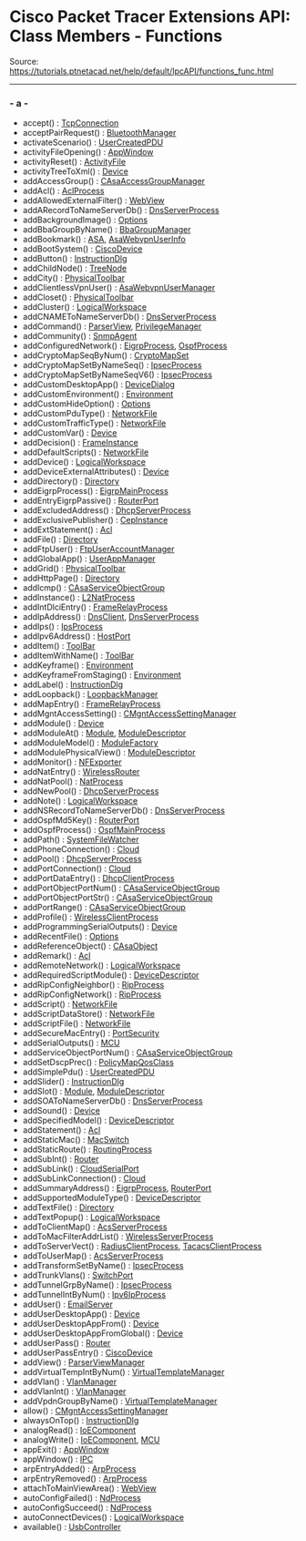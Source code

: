 # Cisco Packet Tracer Extensions API: Class Members - Functions

Source: https://tutorials.ptnetacad.net/help/default/IpcAPI/functions_func.html

---

### \- a -

  * accept() : [TcpConnection](class_tcp_connection.html#abda4a7f88e6cec61999a78090b8da411)
  * acceptPairRequest() : [BluetoothManager](class_bluetooth_manager.html#a71073acf4d392e671ab61ee8a31ba963)
  * activateScenario() : [UserCreatedPDU](class_user_created_p_d_u.html#aa195e3a4b7e7bbcb0880a3dae74b51ce)
  * activityFileOpening() : [AppWindow](class_app_window.html#a14f1b9cd9794ed4e1aaf2e717f96d31b)
  * activityReset() : [ActivityFile](class_activity_file.html#ac98c694bd1daac6b2cb39e1d82288da6)
  * activityTreeToXml() : [Device](class_device.html#afdbdc164388c056b65bf3d147ce5cc16)
  * addAccessGroup() : [CAsaAccessGroupManager](class_c_asa_access_group_manager.html#a85a4182a8fc09a093e96fd42d548327e)
  * addAcl() : [AclProcess](class_acl_process.html#aac8cb9ef19858b92145dcaf87db9a0dc)
  * addAllowedExternalFilter() : [WebView](class_web_view.html#a887eb930f2fb0a27b4eadd35c047ef3c)
  * addARecordToNameServerDb() : [DnsServerProcess](class_dns_server_process.html#ad345c0cf9a3d29c0380b1341e4c10001)
  * addBackgroundImage() : [Options](class_options.html#a11684a19aaf280adf69ded0bee72f085)
  * addBbaGroupByName() : [BbaGroupManager](class_bba_group_manager.html#ab61c96b0aa35138f450a32f32a721aa9)
  * addBookmark() : [ASA](class_a_s_a.html#afb7e1cf1b696be415289e8b33a5367d5), [AsaWebvpnUserInfo](class_asa_webvpn_user_info.html#a94f49fd3eb6af7975d3c5bc3cf016448)
  * addBootSystem() : [CiscoDevice](class_cisco_device.html#a36706d1f6bcfc4373bd8124def6315db)
  * addButton() : [InstructionDlg](class_instruction_dlg.html#a0f0e9654e60b1a4ddc4dc2819a5afa00)
  * addChildNode() : [TreeNode](class_tree_node.html#a83adf484c54b578e91553dd47b17ec05)
  * addCity() : [PhysicalToolbar](class_physical_toolbar.html#a91edbf4ed9ca1868a920a8e2cee0dcbd)
  * addClientlessVpnUser() : [AsaWebvpnUserManager](class_asa_webvpn_user_manager.html#a04e8ededfdacfc9d94e7089aaa6ac21e)
  * addCloset() : [PhysicalToolbar](class_physical_toolbar.html#a375d044351e1bb0c81526afbd234f627)
  * addCluster() : [LogicalWorkspace](class_logical_workspace.html#ab004609448e596c6b78345f5ddcb5054)
  * addCNAMEToNameServerDb() : [DnsServerProcess](class_dns_server_process.html#a4def3a69c984444d4be46548fde69d7e)
  * addCommand() : [ParserView](class_parser_view.html#a8fb21f963705891627ca942c0824f278), [PrivilegeManager](class_privilege_manager.html#aadf0fab816052a4eb916d13ab42b2c9f)
  * addCommunity() : [SnmpAgent](class_snmp_agent.html#ac960023f4a67eb734d02b4899924bff8)
  * addConfiguredNetwork() : [EigrpProcess](class_eigrp_process.html#a9a88bb5192b7105cb7c0cf2dd60738b1), [OspfProcess](class_ospf_process.html#ab5488b8dee0f2f0cc227561042e60cea)
  * addCryptoMapSeqByNum() : [CryptoMapSet](class_crypto_map_set.html#a4e6b6d88c6708443fbf6837476ff23cd)
  * addCryptoMapSetByNameSeq() : [IpsecProcess](class_ipsec_process.html#a38e93bb5a3b5b567ccf36bf4880421b8)
  * addCryptoMapSetByNameSeqV6() : [IpsecProcess](class_ipsec_process.html#a0750e6e70e9826c3806bed7ef883a4e4)
  * addCustomDesktopApp() : [DeviceDialog](class_device_dialog.html#ad34ed3a25198f452fa391a7062b29b96)
  * addCustomEnvironment() : [Environment](class_environment.html#ab615b7e96806d4eb761e134c0ae4903f)
  * addCustomHideOption() : [Options](class_options.html#aa03d85895e5588820962a771ddf30414)
  * addCustomPduType() : [NetworkFile](class_network_file.html#a04659f37526b157b807ef4a32f979315)
  * addCustomTrafficType() : [NetworkFile](class_network_file.html#a30bba52fe1d6fa46ed97742e85007140)
  * addCustomVar() : [Device](class_device.html#aa4282996bfa2cda7a0829e536e6dc0f9)
  * addDecision() : [FrameInstance](class_frame_instance.html#ac9bf1f4bde8c83c8fede28ea37870262)
  * addDefaultScripts() : [NetworkFile](class_network_file.html#a429ac3bcafa3fca82506b111198e66ac)
  * addDevice() : [LogicalWorkspace](class_logical_workspace.html#a07fb6a8d55ba95cb26461aff5437f2db)
  * addDeviceExternalAttributes() : [Device](class_device.html#a772dd5a866625100bff03790c78fd96f)
  * addDirectory() : [Directory](class_directory.html#a0269eed6c0cd2255c99016e06f469410)
  * addEigrpProcess() : [EigrpMainProcess](class_eigrp_main_process.html#af5f4419ce0861f0eeb5aaf2d965fc28c)
  * addEntryEigrpPassive() : [RouterPort](class_router_port.html#a2c70aeafd9c0c581f608644edf31839c)
  * addExcludedAddress() : [DhcpServerProcess](class_dhcp_server_process.html#a6f35cc338ac810aeb262f6312867c2d1)
  * addExclusivePublisher() : [CepInstance](class_cep_instance.html#afffbb0364889671a52ef638461af4d9b)
  * addExtStatement() : [Acl](class_acl.html#a00e8474c5eb24d2dbc1bdf57b6383340)
  * addFile() : [Directory](class_directory.html#a28c7ad249aff4e10c27098b18e59006d)
  * addFtpUser() : [FtpUserAccountManager](class_ftp_user_account_manager.html#a910492b0e7b326fddb6c7599db2a290c)
  * addGlobalApp() : [UserAppManager](class_user_app_manager.html#aa7bcf1340e7e16823f7583704e597b31)
  * addGrid() : [PhysicalToolbar](class_physical_toolbar.html#af3a0a9a81c2a0ac33c6dbaa50bb6de9b)
  * addHttpPage() : [Directory](class_directory.html#aaf3bc455cc5ccc9d7db96895d310fa83)
  * addIcmp() : [CAsaServiceObjectGroup](class_c_asa_service_object_group.html#adf806f90c80e5818460d303d203e8674)
  * addInstance() : [L2NatProcess](class_l2_nat_process.html#a2059f46ad500081355169014bcd0a25f)
  * addIntDlciEntry() : [FrameRelayProcess](class_frame_relay_process.html#a18ed96ce1ab6f5851ef187c904b783e2)
  * addIpAddress() : [DnsClient](class_dns_client.html#a41cd2bac50206d5cd3ece4d38c989097), [DnsServerProcess](class_dns_server_process.html#a05cd8dbb2ee61c6988b7f983c0ede320)
  * addIps() : [IpsProcess](class_ips_process.html#a689d4180ba8fe381bb71774f4200825d)
  * addIpv6Address() : [HostPort](class_host_port.html#a46b0690c03524996b608098ffb77c147)
  * addItem() : [ToolBar](class_tool_bar.html#ae1339f46da1ca9d8bafab3e7084aa60d)
  * addItemWithName() : [ToolBar](class_tool_bar.html#a2542be3ba717beb5a7433997b30e2b12)
  * addKeyframe() : [Environment](class_environment.html#a67adfc337531bbabbeacdacc99f5ab14)
  * addKeyframeFromStaging() : [Environment](class_environment.html#a75af625f2d9476cd8be794cbdee9f6ff)
  * addLabel() : [InstructionDlg](class_instruction_dlg.html#a443382cd545021e314d50c3fcd0b2341)
  * addLoopback() : [LoopbackManager](class_loopback_manager.html#a431c8caa993a90e43dc4966cc606d3c0)
  * addMapEntry() : [FrameRelayProcess](class_frame_relay_process.html#aaf3779341a421035479d1a3805e4589c)
  * addMgntAccessSetting() : [CMgntAccessSettingManager](class_c_mgnt_access_setting_manager.html#af4694160c7fcddea24eb8e8f3996262f)
  * addModule() : [Device](class_device.html#afd27d5bdcf0543d8cf28246e802c6048)
  * addModuleAt() : [Module](class_module.html#a2505e955df9dadbb99c596143687efdd), [ModuleDescriptor](class_module_descriptor.html#ac4ac73cc2e96bec4a3ba38e84adc4b53)
  * addModuleModel() : [ModuleFactory](class_module_factory.html#a36ec4ae4987a409226a9a30119e53abe)
  * addModulePhysicalView() : [ModuleDescriptor](class_module_descriptor.html#aca48c48fb783e19b77cc1e1468a2a738)
  * addMonitor() : [NFExporter](class_n_f_exporter.html#a9ef72f2db32b526a1900655265a8114f)
  * addNatEntry() : [WirelessRouter](class_wireless_router.html#a826282d9e6544113090fbba2f15f62bc)
  * addNatPool() : [NatProcess](class_nat_process.html#aa93cdc94dfe5b63429dc92d9edd6f651)
  * addNewPool() : [DhcpServerProcess](class_dhcp_server_process.html#ae32ccfa20b5570690d20a06ecc42b680)
  * addNote() : [LogicalWorkspace](class_logical_workspace.html#a72ef01582d9814ddbd86ff724f7fc013)
  * addNSRecordToNameServerDb() : [DnsServerProcess](class_dns_server_process.html#a4c6c10069130b6422785a9f39d2bedd9)
  * addOspfMd5Key() : [RouterPort](class_router_port.html#a4d393ccf8bc45b72f1fb0af07fc679dc)
  * addOspfProcess() : [OspfMainProcess](class_ospf_main_process.html#af9533f524dc402280189c321f253b262)
  * addPath() : [SystemFileWatcher](class_system_file_watcher.html#ad9d2ea0c72f48a6a433330ec3ec23e04)
  * addPhoneConnection() : [Cloud](class_cloud.html#a9843ff13ba839d2f4952d52d15bc0226)
  * addPool() : [DhcpServerProcess](class_dhcp_server_process.html#ae9274bed8a68a3721675df62034fba0d)
  * addPortConnection() : [Cloud](class_cloud.html#adeb451dc8fe4865bb62500d94dc9e275)
  * addPortDataEntry() : [DhcpClientProcess](class_dhcp_client_process.html#a8c4f7e79e49026a7c29f7aa6527595c5)
  * addPortObjectPortNum() : [CAsaServiceObjectGroup](class_c_asa_service_object_group.html#aa572387f745290cab5f802406519afdf)
  * addPortObjectPortStr() : [CAsaServiceObjectGroup](class_c_asa_service_object_group.html#a56eb6df41639d8c96eb398b3b540ef1a)
  * addPortRange() : [CAsaServiceObjectGroup](class_c_asa_service_object_group.html#aba7c9dd0c0f5a8883717a51429e759b6)
  * addProfile() : [WirelessClientProcess](class_wireless_client_process.html#a819325cbf3272cc7a52a6349c68afd6d)
  * addProgrammingSerialOutputs() : [Device](class_device.html#af1aef4f4dcd3af174b5ebd03d92fbbc2)
  * addRecentFile() : [Options](class_options.html#af26a464943b9dba096ffdf869e0590b5)
  * addReferenceObject() : [CAsaObject](class_c_asa_object.html#afafac9b6b8e11e65581583a9ada2759d)
  * addRemark() : [Acl](class_acl.html#add9af66065e85244b77e8e9dac9e375a)
  * addRemoteNetwork() : [LogicalWorkspace](class_logical_workspace.html#a39a445c327887d6f7e836c43fad9d826)
  * addRequiredScriptModule() : [DeviceDescriptor](class_device_descriptor.html#a5e8113cf04db9669f8b50a30b8c0dd76)
  * addRipConfigNeighbor() : [RipProcess](class_rip_process.html#ae48eaaa935a2ec3d0980789ea79e5691)
  * addRipConfigNetwork() : [RipProcess](class_rip_process.html#a55260f66dd9825fe1f4873c4b9a05674)
  * addScript() : [NetworkFile](class_network_file.html#a54de70849c764976e7a84f45e8e801e6)
  * addScriptDataStore() : [NetworkFile](class_network_file.html#aa576377ab63aa1dc39e31041a7b4581b)
  * addScriptFile() : [NetworkFile](class_network_file.html#ae585096d5a909b477c81d2279569dce1)
  * addSecureMacEntry() : [PortSecurity](class_port_security.html#aeff14bf673538472ee5e0b764cffe9d5)
  * addSerialOutputs() : [MCU](class_m_c_u.html#a5a658574ca2e02e87c06576b03346501)
  * addServiceObjectPortNum() : [CAsaServiceObjectGroup](class_c_asa_service_object_group.html#aa998d0ad984c3991fca82ea25c71e08e)
  * addSetDscpPrec() : [PolicyMapQosClass](class_policy_map_qos_class.html#a3977611abd693aa497311af015c2a2d3)
  * addSimplePdu() : [UserCreatedPDU](class_user_created_p_d_u.html#a3837de445a74588477426b93a574d2d5)
  * addSlider() : [InstructionDlg](class_instruction_dlg.html#ac8b4849560687ae64fd435a391a7bde0)
  * addSlot() : [Module](class_module.html#af81055ca830a69192f4071d02b68a2c6), [ModuleDescriptor](class_module_descriptor.html#a107f9e70b53cbf9d2acc5abc98428d52)
  * addSOAToNameServerDb() : [DnsServerProcess](class_dns_server_process.html#a596b45cc359b1b45d3683b0fc2271f7d)
  * addSound() : [Device](class_device.html#a7f8a2ada38aa06902802736e1461a642)
  * addSpecifiedModel() : [DeviceDescriptor](class_device_descriptor.html#a1547df31dba7c83fda58e3a3bb484791)
  * addStatement() : [Acl](class_acl.html#ae94cdc51c8cce00e1a9125c6e3424f98)
  * addStaticMac() : [MacSwitch](class_mac_switch.html#a074753b9ea7f4b097b5925ac273575ca)
  * addStaticRoute() : [RoutingProcess](class_routing_process.html#aa473b97b85170004e39b6f187ae60e8e)
  * addSubInt() : [Router](class_router.html#adf80b511d1995da84d6dcd76a5ff460b)
  * addSubLink() : [CloudSerialPort](class_cloud_serial_port.html#ac16b70113a75d3fb398fc6392e6d9254)
  * addSubLinkConnection() : [Cloud](class_cloud.html#acd732270fdb26a206caa7eca98805de7)
  * addSummaryAddress() : [EigrpProcess](class_eigrp_process.html#a13f848f205ea9521e8a697f01e196fc1), [RouterPort](class_router_port.html#a9f2f93e80b7e558c1389d615ac542517)
  * addSupportedModuleType() : [DeviceDescriptor](class_device_descriptor.html#aae0c2e505314e84fce4c47f6154a69fc)
  * addTextFile() : [Directory](class_directory.html#a15a8a05472a573a173cc10847d6f9ac0)
  * addTextPopup() : [LogicalWorkspace](class_logical_workspace.html#ae04444785fbaa65914139d08d5f3d382)
  * addToClientMap() : [AcsServerProcess](class_acs_server_process.html#a2e08bc501d775ed71c147f73156f31df)
  * addToMacFilterAddrList() : [WirelessServerProcess](class_wireless_server_process.html#a9d69671aee8fb2ce7e9e401ed5ffaae5)
  * addToServerVect() : [RadiusClientProcess](class_radius_client_process.html#a3e2f668eda99f52bbf60107fe6ccc088), [TacacsClientProcess](class_tacacs_client_process.html#a02a4f21063b719083b9d7479bcfdfa19)
  * addToUserMap() : [AcsServerProcess](class_acs_server_process.html#a8aa0ef76ba36a504e0692228762b9cde)
  * addTransformSetByName() : [IpsecProcess](class_ipsec_process.html#a0aac1732001c73e0832824d974f10b0c)
  * addTrunkVlans() : [SwitchPort](class_switch_port.html#a9d7b6911053a45ba6a8d4115205d9c0c)
  * addTunnelGrpByName() : [IpsecProcess](class_ipsec_process.html#aeedab6fdcc56dc885e6442934c1993f0)
  * addTunnelIntByNum() : [Ipv6IpProcess](class_ipv6_ip_process.html#a5fb5ad5f2f2db32c7587ce39622de678)
  * addUser() : [EmailServer](class_email_server.html#a49f60acd5d61af084cc02023ef2ad6ac)
  * addUserDesktopApp() : [Device](class_device.html#a23a5a16ed476b7126c10d7b12acc2a8c)
  * addUserDesktopAppFrom() : [Device](class_device.html#a873c9ebae08432e9a2b5291292002c99)
  * addUserDesktopAppFromGlobal() : [Device](class_device.html#a783cf257875aa15b3e0b53eee7c47535)
  * addUserPass() : [Router](class_router.html#a7eab8c8d8d0c7fceb940656c79cf25d7)
  * addUserPassEntry() : [CiscoDevice](class_cisco_device.html#aa12fb9d2a3cec9dad8f9b4195042e96d)
  * addView() : [ParserViewManager](class_parser_view_manager.html#a92c5356fc74bed6e054a65e3e3a8a59c)
  * addVirtualTempIntByNum() : [VirtualTemplateManager](class_virtual_template_manager.html#a1b1036df82304219654e5d45d4040329)
  * addVlan() : [VlanManager](class_vlan_manager.html#a8f80cc2fa59e15e19d009d50d58352a6)
  * addVlanInt() : [VlanManager](class_vlan_manager.html#aebb1f7bb99755faa6251fc30ed0cb202)
  * addVpdnGroupByName() : [VirtualTemplateManager](class_virtual_template_manager.html#a08c95aecd6e064525a5a7472a95a29c9)
  * allow() : [CMgntAccessSettingManager](class_c_mgnt_access_setting_manager.html#a193aba98e1daf95632a333dbb3d49924)
  * alwaysOnTop() : [InstructionDlg](class_instruction_dlg.html#afb6a8b04b1532ecdae8924db74970dba)
  * analogRead() : [IoEComponent](class_io_e_component.html#a803893ca52b0fe98fcd8062202a2ca6b)
  * analogWrite() : [IoEComponent](class_io_e_component.html#a6844c867ae8be45a5c8d45a4e8bfc935), [MCU](class_m_c_u.html#ace315e0811b746d063744aa319b982b3)
  * appExit() : [AppWindow](class_app_window.html#acea3bb83ce166f884802f18917fc8d93)
  * appWindow() : [IPC](class_i_p_c.html#a8645f44c04897853c25fc9bb9fede240)
  * arpEntryAdded() : [ArpProcess](class_arp_process.html#aa188c51a9816d2fc6547627944c33946)
  * arpEntryRemoved() : [ArpProcess](class_arp_process.html#a352cd2b7a08f4f18c5e2339fafe4482b)
  * attachToMainViewArea() : [WebView](class_web_view.html#aeda165089550cc69e61be2591ce47273)
  * autoConfigFailed() : [NdProcess](class_nd_process.html#a3ae453268ba06660af4566f9937f0b25)
  * autoConfigSucceed() : [NdProcess](class_nd_process.html#a63b9bfaaa9d2724e9ab2b0b3e3c6a4d3)
  * autoConnectDevices() : [LogicalWorkspace](class_logical_workspace.html#a66704744bd38cb47d4e63ba8311837a0)
  * available() : [UsbController](class_usb_controller.html#af5fdf2a859ca84a91ba2ac72ccb51191)


